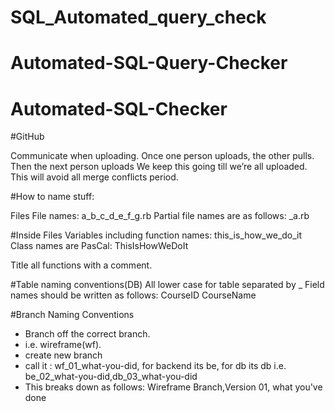 # SQL_Automated_query_check
# Automated-SQL-Query-Checker
# Automated-SQL-Checker

#GitHub

Communicate when uploading.
Once one person uploads, the other pulls. 
Then the next person uploads
We keep this going till we’re all uploaded.
This will avoid all merge conflicts period.


#How to name stuff:

Files
File names: a_b_c_d_e_f_g.rb
Partial file names are as follows: _a.rb

#Inside Files
Variables including function names: this_is_how_we_do_it
Class names are PasCal: ThisIsHowWeDoIt

Title all functions with a comment.

#Table naming conventions(DB)
All lower case for table separated by _
Field names should be written as follows:
CourseID
CourseName

#Branch Naming Conventions

- Branch off the correct branch.
- i.e. wireframe(wf). 
- create new branch
- call it : wf_01_what-you-did, for backend its be, for db its db i.e. be_02_what-you-did,db_03_what-you-did
- This breaks down as follows: Wireframe Branch,Version 01, what you've done